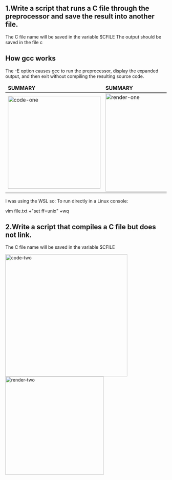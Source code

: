 ## 1.Write a script that runs a C file through the preprocessor and save the result into another file.

The C file name will be saved in the variable $CFILE
The output should be saved in the file c

## How gcc works
The -E option causes gcc to run the preprocessor, display the expanded output, and then exit without compiling the resulting source code.
<table>
        <thead>
                <td>
                        <b>SUMMARY</b>
                </td>
                <td>
                        <b>SUMMARY</b>
                </td>
        </thead>
        <tr>
                <td>
                        <img width="289" alt="code-one" src="https://miro.medium.com/max/1400/1*eRUmU8AUTzVgHDJh5m50Qw.jpeg">
                </td>
                <td>
                        <img width="306" alt="render-one" src="https://www3.ntu.edu.sg/home/ehchua/programming/cpp/images/CompilationProcess.png">
                </td>
        </tr>
       
</table>

I was using the WSL so:
To run directly in a Linux console:

vim file.txt +"set ff=unix" +wq

## 2.Write a script that compiles a C file but does not link.

The C file name will be saved in the variable $CFILE

 <tr>
                <td>
                        <img width="381" alt="code-two" src="https://slidetodoc.com/presentation_image/1b46abb6cbee828587d12425094b5114/image-33.jpg">
                </td>
                <td>
                        <img width="307" alt="render-two" src="https://cs.brown.edu/courses/csci1310/2020/assign/labs/assets/lab2-compilation.png">
                </td>
        </tr>